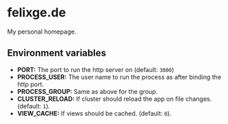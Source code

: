 # felixge.de

My personal homepage.

## Environment variables

* **PORT:** The port to run the http server on (default: `3000`)
* **PROCESS_USER:** The user name to run the process as after binding the http port.
* **PROCESS_GROUP:** Same as above for the group.
* **CLUSTER_RELOAD:** If cluster should reload the app on file changes. (default: `1`).
* **VIEW_CACHE:** If views should be cached. (default: `0`).
